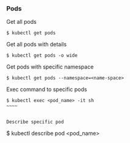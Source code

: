 ### Pods ###

Get all pods
~~~~
$ kubectl get pods
~~~~

Get all pods with details
~~~~
$ kubectl get pods -o wide
~~~~


Get pods with specific namespace
~~~~
$ kubectl get pods --namespace=<name-space>
~~~~


Exec command to specific pods
~~~~
$ kubectl exec <pod_name> -it sh
​~~~~


Describe specific pod
~~~~
$ kubectl describe pod <pod_name>
~~~~
